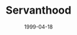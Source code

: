 ---
layout: message
category: message
series: "Becoming a Person of Integrity"
title: "Servanthood"
date: 1999-04-18
audio-description: "What is a person of integrity? And how do we go about becoming one? "
audio: ""
audio-title: "Servanthood"
audio-duration: "&#58;"
---